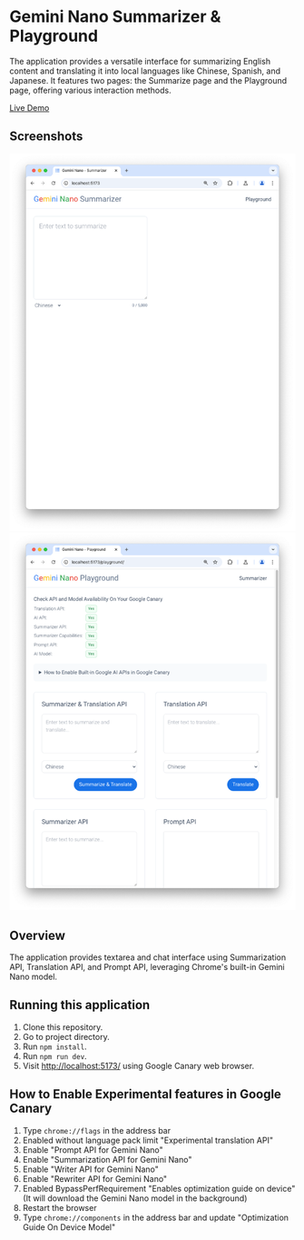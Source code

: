 # Gemini Nano Summarizer & Playground

The application provides a versatile interface for summarizing English content and translating it into local languages like Chinese, Spanish, and Japanese. It features two pages: the Summarize page and the Playground page, offering various interaction methods.

[Live Demo](https://gemini-nano-playground.vercel.app/)

## Screenshots

![Summarize Page](./public/screenshot-summarizer-view.png)
![Playground Page](./public/screenshot-playground-view.png)

## Overview

The application provides textarea and chat interface using Summarization API, Translation API, and Prompt API, leveraging Chrome's built-in Gemini Nano model.

## Running this application

1. Clone this repository.
2. Go to project directory.
3. Run `npm install`.
4. Run `npm run dev`.
5. Visit [http://localhost:5173/](http://localhost:5173/) using Google Canary web browser.

## How to Enable Experimental features in Google Canary

1. Type `chrome://flags` in the address bar
1. Enabled without language pack limit "Experimental translation API"
1. Enable "Prompt API for Gemini Nano"
1. Enable "Summarization API for Gemini Nano"
1. Enable "Writer API for Gemini Nano"
1. Enable "Rewriter API for Gemini Nano"
1. Enabled BypassPerfRequirement "Enables optimization guide on device" (It will download the Gemini Nano model in the background)
1. Restart the browser
1. Type `chrome://components` in the address bar and update "Optimization Guide On Device Model"